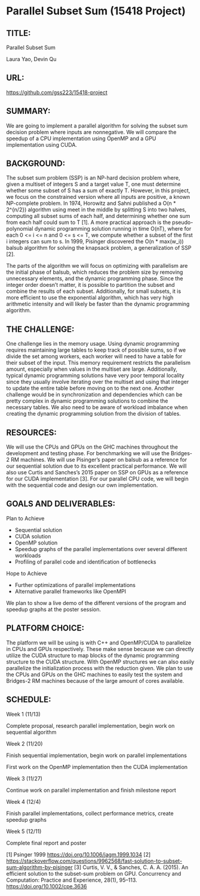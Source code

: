 # Parallel Subset Sum (15418 Project)

## TITLE: 
Parallel Subset Sum

Laura Yao, Devin Qu

## URL: 
https://github.com/gss223/15418-project 

## SUMMARY: 
We are going to implement a parallel algorithm for solving the subset sum decision problem where inputs are nonnegative. We will compare the speedup of a CPU implementation using OpenMP and a GPU implementation using CUDA.


## BACKGROUND: 
The subset sum problem (SSP) is an NP-hard decision problem where, given a multiset of integers S and a target value T, one must determine whether some subset of S has a sum of exactly T. However, in this project, we focus on the constrained version where all inputs are positive, a known NP-complete problem. In 1974, Horowitz and Sahni published a O(n * 2^{n/2}) algorithm using meet in the middle by splitting S into two halves, computing all subset sums of each half, and determining whether one sum from each half could sum to T [1]. A more practical approach is the pseudo-polynomial dynamic programming solution running in time O(nT), where for each 0 <= i <= n and 0 <= s <= T, we compute whether a subset of the first i integers can sum to s. In 1999, Pisinger discovered the O(n * max(w_i)) balsub algorithm for solving the knapsack problem, a generalization of SSP [2].

The parts of the algorithm we will focus on optimizing with parallelism are the initial phase of balsub, which reduces the problem size by removing unnecessary elements, and the dynamic programming phase. Since the integer order doesn’t matter, it is possible to partition the subset and combine the results of each subset. Additionally, for small subsets, it is more efficient to use the exponential algorithm, which has very high arithmetic intensity and will likely be faster than the dynamic programming algorithm.

## THE CHALLENGE: 
One challenge lies in the memory usage. Using dynamic programming requires maintaining large tables to keep track of possible sums, so if we divide the set among workers, each worker will need to have a table for their subset of the input. This memory requirement restricts the parallelism amount, especially when values in the multiset are large. Additionally, typical dynamic programming solutions have very poor temporal locality since they usually involve iterating over the multiset and using that integer to update the entire table before moving on to the next one. Another challenge would be in synchronization and dependencies which can be pretty complex in dynamic programming solutions to combine the necessary tables. We also need to be aware of workload imbalance when creating the dynamic programming solution from the division of tables.

## RESOURCES:
We will use the CPUs and GPUs on the GHC machines throughout the development and testing phase. For benchmarking we will use the Bridges-2 RM machines. We will use Pisinger’s paper on balsub as a reference for our sequential solution due to its excellent practical performance. We will also use Curtis and Sanches’s 2015 paper on SSP on GPUs as a reference for our CUDA implementation [3]. For our parallel CPU code, we will begin with the sequential code and design our own implementation.

## GOALS AND DELIVERABLES:
Plan to Achieve
- Sequential solution
- CUDA solution
- OpenMP solution
- Speedup graphs of the parallel implementations over several different workloads
- Profiling of parallel code and identification of bottlenecks

Hope to Achieve
- Further optimizations of parallel implementations
- Alternative parallel frameworks like OpenMPI

We plan to show a live demo of the different versions of the program and speedup graphs at the poster session.


## PLATFORM CHOICE: 
The platform we will be using is with C++ and OpenMP/CUDA to parallelize in CPUs and GPUs respectively. These make sense because we can directly utilize the CUDA structure to map blocks of the dynamic programming structure to the CUDA structure. With OpenMP structures we can also easily parallelize the initialization process with the reduction given. We plan to use the CPUs and GPUs on the GHC machines to easily test the system and Bridges-2 RM machines because of the large amount of cores available.

## SCHEDULE: 
Week 1 (11/13)

Complete proposal, research parallel implementation, begin work on sequential algorithm

Week 2 (11/20)

Finish sequential implementation, begin work on parallel implementations

First work on the OpenMP implementation then the CUDA implementation

Week 3 (11/27)

Continue work on parallel implementation and finish milestone report

Week 4 (12/4)

Finish parallel implementations, collect performance metrics, create speedup graphs

Week 5 (12/11)

Complete final report and poster


[1] Psinger 1999 https://doi.org/10.1006/jagm.1999.1034
[2] https://stackoverflow.com/questions/9962568/fast-solution-to-subset-sum-algorithm-by-pisinger 
[3] Curtis, V. V., & Sanches, C. A. A. (2015). An efficient solution to the subset-sum problem on GPU. Concurrency and Computation: Practice and Experience, 28(1), 95–113. https://doi.org/10.1002/cpe.3636 
